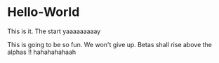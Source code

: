 # Hello-World
This is it. The start yaaaaaaaaay

This is going to be so fun. We won't give up.
Betas shall rise above the alphas !! hahahahahaah
